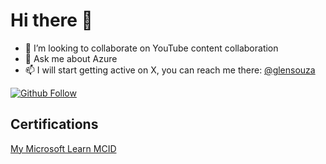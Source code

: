 # Hi there 👋

- 👯 I’m looking to collaborate on YouTube content collaboration
- 💬 Ask me about Azure
- 📫 I will start getting active on X, you can reach me there: [@glensouza](https://twitter.com/glenster75)

[![Github Follow](https://img.shields.io/github/followers/glensouza?label=glensouza&style=social)](https://github.com/glensouza/)

## Certifications

[My Microsoft Learn MCID](https://learn.microsoft.com/en-us/users/glensouza/credentials)
